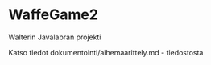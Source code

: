 # WaffeGame2
Walterin Javalabran projekti

Katso tiedot dokumentointi/aihemaarittely.md - tiedostosta